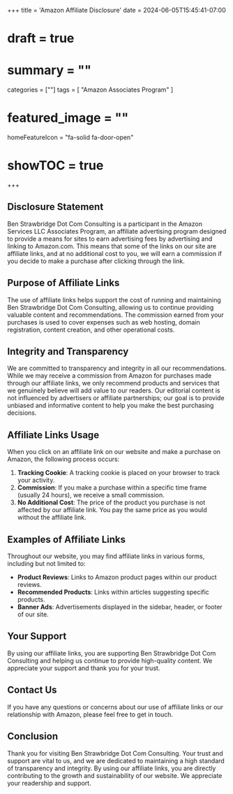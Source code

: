 +++
title = 'Amazon Affiliate Disclosure'
date = 2024-06-05T15:45:41-07:00
# draft = true
# summary = ""
categories = [""]
tags = [
  "Amazon Associates Program"
  ]
# featured_image = ""
homeFeatureIcon = "fa-solid fa-door-open"
# showTOC = true
+++


## Disclosure Statement

Ben Strawbridge Dot Com Consulting is a participant in the Amazon Services LLC Associates Program, an affiliate advertising program designed to provide a means for sites to earn advertising fees by advertising and linking to Amazon.com. This means that some of the links on our site are affiliate links, and at no additional cost to you, we will earn a commission if you decide to make a purchase after clicking through the link.

<!--more-->

## Purpose of Affiliate Links

The use of affiliate links helps support the cost of running and maintaining Ben Strawbridge Dot Com Consulting, allowing us to continue providing valuable content and recommendations. The commission earned from your purchases is used to cover expenses such as web hosting, domain registration, content creation, and other operational costs.

## Integrity and Transparency

We are committed to transparency and integrity in all our recommendations. While we may receive a commission from Amazon for purchases made through our affiliate links, we only recommend products and services that we genuinely believe will add value to our readers. Our editorial content is not influenced by advertisers or affiliate partnerships; our goal is to provide unbiased and informative content to help you make the best purchasing decisions.

## Affiliate Links Usage

When you click on an affiliate link on our website and make a purchase on Amazon, the following process occurs:

1. **Tracking Cookie**: A tracking cookie is placed on your browser to track your activity.
2. **Commission**: If you make a purchase within a specific time frame (usually 24 hours), we receive a small commission.
3. **No Additional Cost**: The price of the product you purchase is not affected by our affiliate link. You pay the same price as you would without the affiliate link.

## Examples of Affiliate Links

Throughout our website, you may find affiliate links in various forms, including but not limited to:

- **Product Reviews**: Links to Amazon product pages within our product reviews.
- **Recommended Products**: Links within articles suggesting specific products.
- **Banner Ads**: Advertisements displayed in the sidebar, header, or footer of our site.

## Your Support

By using our affiliate links, you are supporting Ben Strawbridge Dot Com Consulting and helping us continue to provide high-quality content. We appreciate your support and thank you for your trust.

## Contact Us

If you have any questions or concerns about our use of affiliate links or our relationship with Amazon, please feel free to get in touch.

## Conclusion

Thank you for visiting Ben Strawbridge Dot Com Consulting. Your trust and support are vital to us, and we are dedicated to maintaining a high standard of transparency and integrity. By using our affiliate links, you are directly contributing to the growth and sustainability of our website. We appreciate your readership and support.
